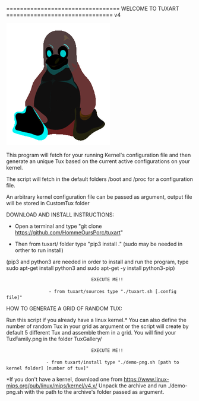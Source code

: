 
================================= WELCOME TO TUXART ===============================
v4


![tux gif](tuxartlogo.gif)


This program will fetch for your running Kernel's configuration file and then generate an unique Tux based on the current active configurations on your kernel.

The script will fetch in the default folders /boot and /proc for a configuration file.

An arbitrary kernel configuration file can be passed as argument, output file will be stored in CustomTux folder


DOWNLOAD AND INSTALL INSTRUCTIONS:

- Open a terminal and type "git clone https://github.com/HommeOursPorc/tuxart"

- Then from tuxart/ folder type "pip3 install ." (sudo may be needed in orther to run install)

(pip3 and python3 are needed in order to install and run the program, type sudo apt-get install python3 and sudo apt-get -y install python3-pip)


                                    EXECUTE ME!!

                    - from tuxart/sources type "./tuxart.sh [.config file]"





HOW TO GENERATE A GRID OF RANDOM TUX:

Run this script if you already have a linux kernel.*
You can also define the number of random Tux in your grid as argument or the script will create by default 5 different Tux and assemble them in a grid.
You will find your TuxFamily.png in the folder TuxGallery/

                                    EXECUTE ME!!

                   - from tuxart/install type "./demo-png.sh [path to kernel folder] [number of tux]"


*If you don't have a kernel, download one from https://www.linux-mips.org/pub/linux/mips/kernel/v4.x/
Unpack the archive and run ./demo-png.sh with the path to the archive's folder passed as argument.

